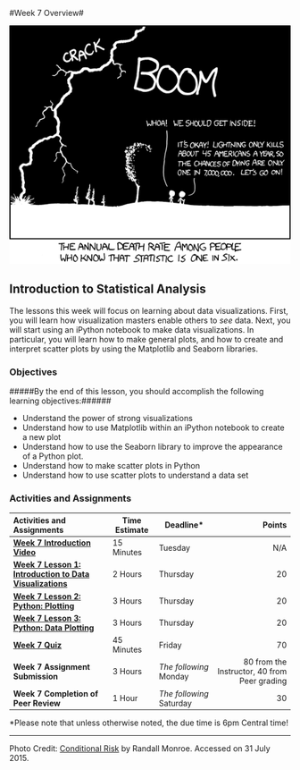 #Week 7 Overview#

![conditional_risk comic from XKCD](images/conditional_risk.png)
## Introduction to Statistical Analysis ##

The lessons this week will focus on learning about data visualizations.
First, you will learn how visualization masters enable others to _see_
data. Next, you will start using an iPython notebook to make data
visualizations. In particular, you will learn how to make general plots,
and how to create and interpret scatter plots by using the Matplotlib 
and Seaborn libraries.

### Objectives ###

#####By the end of this lesson, you should accomplish the following learning objectives:######

- Understand the power of strong visualizations
- Understand how to use Matplotlib within an iPython notebook to create a new plot
- Understand how to use the Seaborn library to improve the appearance of a Python plot.
- Understand how to make scatter plots in Python
- Understand how to use scatter plots to understand a data set


### Activities and Assignments ###

|Activities and Assignments | Time Estimate | Deadline* | Points|
|:------| -----|-------|----------:|
|**[Week 7 Introduction Video][w7v]**|15 Minutes|Tuesday|N/A|
|**[Week 7 Lesson 1: Introduction to Data Visualizations](lesson1.md)**| 2 Hours |Thursday| 20|
|**[Week 7 Lesson 2: Python: Plotting](lesson2.md)**| 3 Hours | Thursday | 20 |
|**[Week 7 Lesson 3: Python: Data Plotting](lesson3.md)**| 3 Hours | Thursday| 20 |
|**[Week 7 Quiz][w7q]**| 45 Minutes | Friday | 70|
|**Week 7 Assignment Submission**| 3 Hours | *The following* Monday | 80 from the Instructor, 40 from Peer grading | 
|**Week 7 Completion of Peer Review**| 1 Hour | *The following* Saturday | 30 | 


*Please note that unless otherwise noted, the due time is 6pm Central time!

----------
[w7v]: https://mediaspace.illinois.edu/media/
[w7q]: https://learn.illinois.edu/mod/quiz/

Photo Credit: [Conditional Risk](http://imgs.xkcd.com/comics/conditional_risk.png) by Randall Monroe. Accessed on 31 July 2015.
